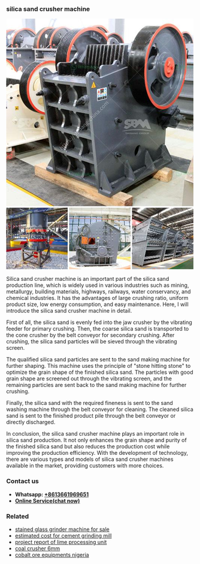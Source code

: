 <h3>silica sand crusher machine</h3><img src='1704857055.jpg' alt=''><p>Silica sand crusher machine is an important part of the silica sand production line, which is widely used in various industries such as mining, metallurgy, building materials, highways, railways, water conservancy, and chemical industries. It has the advantages of large crushing ratio, uniform product size, low energy consumption, and easy maintenance. Here, I will introduce the silica sand crusher machine in detail.</p><p>First of all, the silica sand is evenly fed into the jaw crusher by the vibrating feeder for primary crushing. Then, the coarse silica sand is transported to the cone crusher by the belt conveyor for secondary crushing. After crushing, the silica sand particles will be sieved through the vibrating screen.</p><p>The qualified silica sand particles are sent to the sand making machine for further shaping. This machine uses the principle of "stone hitting stone" to optimize the grain shape of the finished silica sand. The particles with good grain shape are screened out through the vibrating screen, and the remaining particles are sent back to the sand making machine for further crushing.</p><p>Finally, the silica sand with the required fineness is sent to the sand washing machine through the belt conveyor for cleaning. The cleaned silica sand is sent to the finished product pile through the belt conveyor or directly discharged.</p><p>In conclusion, the silica sand crusher machine plays an important role in silica sand production. It not only enhances the grain shape and purity of the finished silica sand but also reduces the production cost while improving the production efficiency. With the development of technology, there are various types and models of silica sand crusher machines available in the market, providing customers with more choices.</p><h3>Contact us</h3><ul><li><strong>Whatsapp:&nbsp;<a href="https://wa.me/8613661969651">+8613661969651</a></strong></li><li><a href="https://swt.shibang-china.com/?git&amp;zhl&amp;silica sand crusher machine"><strong>Online Service(chat now)</strong></a></li></ul><h3>Related</h3><ul><li><a href='stained glass grinder machine for sale.md'>stained glass grinder machine for sale</a></li><li><a href='estimated cost for cement grinding mill.md'>estimated cost for cement grinding mill</a></li><li><a href='project report of lime processing unit.md'>project report of lime processing unit</a></li><li><a href='coal crusher 6mm.md'>coal crusher 6mm</a></li><li><a href='cobalt ore equipments nigeria.md'>cobalt ore equipments nigeria</a></li></ul>